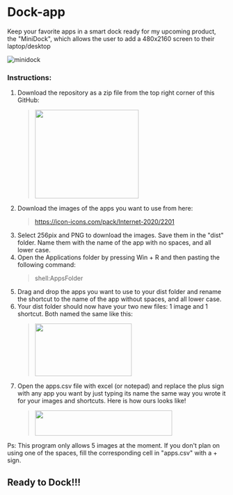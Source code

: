 # Dock-app
Keep your favorite apps in a smart dock ready for my upcoming product, the "MiniDock", which allows the user to add a 480x2160 screen to their laptop/desktop

![minidock](https://user-images.githubusercontent.com/63688331/111854360-1adff680-88dc-11eb-8ffe-e4e5e5f576ba.PNG)

### Instructions:
1. Download the repository as a zip file from the top right corner of this GitHub: 
    > <img src="https://user-images.githubusercontent.com/63688331/111855319-85dffc00-88e1-11eb-8823-efe1014e0b1a.png" width="238" height="204"> 
2. Download the images of the apps you want to use from here:
      > https://icon-icons.com/pack/Internet-2020/2201
3. Select 256pix and PNG to download the images. Save them in the "dist" folder. Name them with the name of the app with no spaces, and all lower case.
4. Open the Applications folder by pressing Win + R and then pasting the following command:
      > shell:AppsFolder
5. Drag and drop the apps you want to use to your dist folder and rename the shortcut to the name of the app without spaces, and all lower case.
6. Your dist folder should now have your two new files: 1 image and 1 shortcut. Both named the same like this:
    > <img src="https://user-images.githubusercontent.com/63688331/111855616-2125a100-88e3-11eb-861a-46a4e9952fb5.PNG" width="222" height="121"> 
7. Open the apps.csv file with excel (or notepad) and replace the plus sign with any app you want by just typing its name the same way you wrote it for your images and shortcuts. Here is how ours looks like!
    > <img src="https://user-images.githubusercontent.com/63688331/111856045-516e3f00-88e5-11eb-8bb7-b35ca9836def.PNG" width="315" height="58"> 
Ps: This program only allows 5 images at the moment. If you don't plan on using one of the spaces, fill the corresponding cell in "apps.csv" with a + sign.

## Ready to Dock!!!

